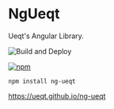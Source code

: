 # NgUeqt

Ueqt's Angular Library.

![Build and Deploy](https://github.com/ueqt/ng-ueqt/workflows/Build%20and%20Deploy/badge.svg)

[![npm](https://img.shields.io/npm/v/ng-ueqt.svg)](https://www.npmjs.com/package/ng-ueqt)

```
npm install ng-ueqt
```

https://ueqt.github.io/ng-ueqt
